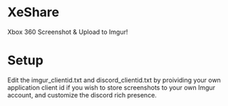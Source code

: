 # XeShare
 Xbox 360 Screenshot & Upload to Imgur!

# Setup
Edit the imgur_clientid.txt and discord_clientid.txt by proividing your own application client id if you wish to store screenshots to your own Imgur account, and customize the discord rich presence.